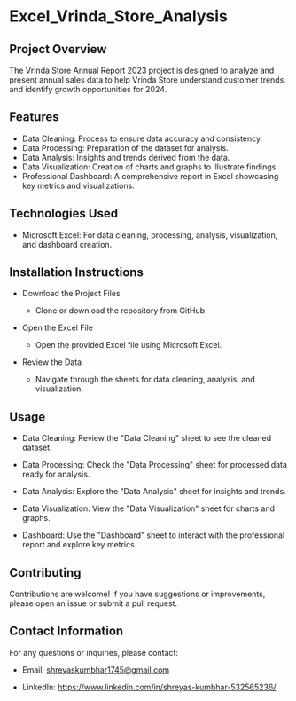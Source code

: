 # Excel_Vrinda_Store_Analysis
## Project Overview
The Vrinda Store Annual Report 2023 project is designed to analyze and present annual sales data to help Vrinda Store understand customer trends and identify growth opportunities for 2024.

## Features
- Data Cleaning: Process to ensure data accuracy and consistency.
- Data Processing: Preparation of the dataset for analysis.
- Data Analysis: Insights and trends derived from the data.
- Data Visualization: Creation of charts and graphs to illustrate findings.
- Professional Dashboard: A comprehensive report in Excel showcasing key metrics and visualizations.

## Technologies Used
- Microsoft Excel: For data cleaning, processing, analysis, visualization, and dashboard creation.

## Installation Instructions
- Download the Project Files
  - Clone or download the repository from GitHub.

- Open the Excel File
  - Open the provided Excel file using Microsoft Excel.

- Review the Data
  - Navigate through the sheets for data cleaning, analysis, and visualization.

## Usage
- Data Cleaning: Review the "Data Cleaning" sheet to see the cleaned dataset.

- Data Processing: Check the "Data Processing" sheet for processed data ready for analysis.

- Data Analysis: Explore the "Data Analysis" sheet for insights and trends.

- Data Visualization: View the "Data Visualization" sheet for charts and graphs.

- Dashboard: Use the "Dashboard" sheet to interact with the professional report and explore key metrics.

## Contributing
Contributions are welcome! If you have suggestions or improvements, please open an issue or submit a pull request.

## Contact Information
For any questions or inquiries, please contact:

- Email: shreyaskumbhar1745@gmail.com

- LinkedIn: https://www.linkedin.com/in/shreyas-kumbhar-532565236/
